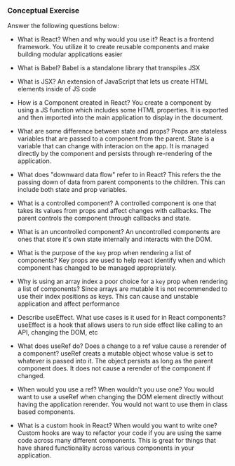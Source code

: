 ### Conceptual Exercise

Answer the following questions below:

- What is React? When and why would you use it?
React is a frontend framework. You utilize it to create reusable components and make building modular applications easier

- What is Babel?
Babel is a standalone library that transpiles JSX

- What is JSX?
An extension of JavaScript that lets us create HTML elements inside of JS code

- How is a Component created in React?
You create a component by using a JS function which includes some HTML properties. It is exported and then imported into the main application to display in the document.

- What are some difference between state and props?
Props are stateless variables that are passed to a component from the parent. State is a variable that can change with interacion on the app. It is managed directly by the component and persists through re-rendering of the application.

- What does "downward data flow" refer to in React?
This refers the the passing down of data from parent components to the children. This can include both state and prop variables.

- What is a controlled component?
A controlled component is one that takes its values from props and affect changes with callbacks. The parent controls the component through callbacks and state.

- What is an uncontrolled component?
An uncontrolled components are ones that store it's own state internally and interacts with the DOM.

- What is the purpose of the `key` prop when rendering a list of components?
Key props are used to help react identify when and which component has changed to be managed appropriately.

- Why is using an array index a poor choice for a `key` prop when rendering a list of components?
Since arrays are mutable it is not recommended to use their index positions as keys. This can cause and unstable application and affect performance

- Describe useEffect.  What use cases is it used for in React components? useEffect is a hook that allows users to run side effect like calling to an API, changing the DOM, etc

- What does useRef do?  Does a change to a ref value cause a rerender of a component? useRef creats a mutable object whose value is set to whatever is passed into it. The object persists as long as the parent component does. It does not cause a rerender of the component if changed.

- When would you use a ref? When wouldn't you use one?
You would want to use a useRef when changing the DOM element directly without having the application rerender. You would not want to use them in class based components.

- What is a custom hook in React? When would you want to write one? Custom hooks are way to refactor your code if you are using the same code across many different components. This is great for things that have shared functionality across various components in your application.
